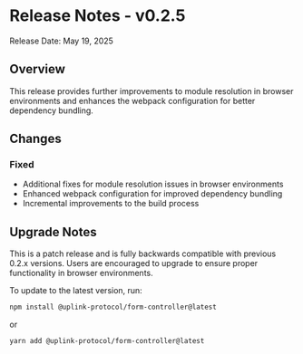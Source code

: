 # Release Notes - v0.2.5

Release Date: May 19, 2025

## Overview

This release provides further improvements to module resolution in browser environments and enhances the webpack configuration for better dependency bundling.

## Changes

### Fixed
- Additional fixes for module resolution issues in browser environments
- Enhanced webpack configuration for improved dependency bundling
- Incremental improvements to the build process

## Upgrade Notes

This is a patch release and is fully backwards compatible with previous 0.2.x versions. Users are encouraged to upgrade to ensure proper functionality in browser environments.

To update to the latest version, run:

```bash
npm install @uplink-protocol/form-controller@latest
```

or

```bash
yarn add @uplink-protocol/form-controller@latest
```

